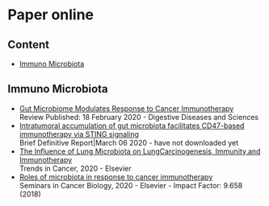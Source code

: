 # Paper online

## Content
- [Immuno Microbiota](#immuno-microbiota)

## Immuno Microbiota
- [Gut Microbiome Modulates Response to Cancer Immunotherapy](https://link.springer.com/article/10.1007/s10620-020-06111-x) <br>
Review Published: 18 February 2020 - Digestive Diseases and Sciences
- [Intratumoral accumulation of gut microbiota facilitates CD47-based immunotherapy via STING signaling](https://rupress.org/jem/article-abstract/217/5/e20192282/133861/Intratumoral-accumulation-of-gut-microbiota?redirectedFrom=fulltext)<br>
Brief Definitive Report|March 06 2020 - have not downloaded yet
- [The  Influence  of  Lung  Microbiota  on  LungCarcinogenesis,  Immunity,and  Immunotherapy](https://www.sciencedirect.com/science/article/pii/S2405803319302651)<br>
Trends in Cancer, 2020 - Elsevier
- [Roles of microbiota in response to cancer immunotherapy](https://www.sciencedirect.com/science/article/pii/S1044579X20300018)<br>
Seminars in Cancer Biology, 2020 - Elsevier - Impact Factor: 9.658 (2018)
